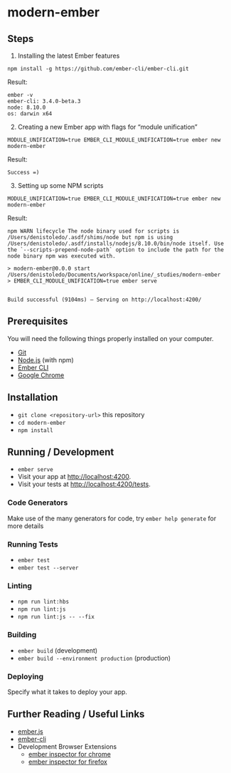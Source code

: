 # modern-ember

## Steps

1. Installing the latest Ember features 
```
npm install -g https://github.com/ember-cli/ember-cli.git
```
Result:
```
ember -v
ember-cli: 3.4.0-beta.3
node: 8.10.0
os: darwin x64
```

2. Creating a new Ember app with flags for “module unification”
```
MODULE_UNIFICATION=true EMBER_CLI_MODULE_UNIFICATION=true ember new modern-ember
```
Result:
```
Success =)
```

3. Setting up some NPM scripts
```
MODULE_UNIFICATION=true EMBER_CLI_MODULE_UNIFICATION=true ember new modern-ember
```
Result:
```
npm WARN lifecycle The node binary used for scripts is /Users/denistoledo/.asdf/shims/node but npm is using /Users/denistoledo/.asdf/installs/nodejs/8.10.0/bin/node itself. Use the `--scripts-prepend-node-path` option to include the path for the node binary npm was executed with.

> modern-ember@0.0.0 start /Users/denistoledo/Documents/workspace/online/_studies/modern-ember
> EMBER_CLI_MODULE_UNIFICATION=true ember serve


Build successful (9104ms) – Serving on http://localhost:4200/
```

## Prerequisites

You will need the following things properly installed on your computer.

* [Git](https://git-scm.com/)
* [Node.js](https://nodejs.org/) (with npm)
* [Ember CLI](https://ember-cli.com/)
* [Google Chrome](https://google.com/chrome/)

## Installation

* `git clone <repository-url>` this repository
* `cd modern-ember`
* `npm install`

## Running / Development

* `ember serve`
* Visit your app at [http://localhost:4200](http://localhost:4200).
* Visit your tests at [http://localhost:4200/tests](http://localhost:4200/tests).

### Code Generators

Make use of the many generators for code, try `ember help generate` for more details

### Running Tests

* `ember test`
* `ember test --server`

### Linting

* `npm run lint:hbs`
* `npm run lint:js`
* `npm run lint:js -- --fix`

### Building

* `ember build` (development)
* `ember build --environment production` (production)

### Deploying

Specify what it takes to deploy your app.

## Further Reading / Useful Links

* [ember.js](https://emberjs.com/)
* [ember-cli](https://ember-cli.com/)
* Development Browser Extensions
  * [ember inspector for chrome](https://chrome.google.com/webstore/detail/ember-inspector/bmdblncegkenkacieihfhpjfppoconhi)
  * [ember inspector for firefox](https://addons.mozilla.org/en-US/firefox/addon/ember-inspector/)
